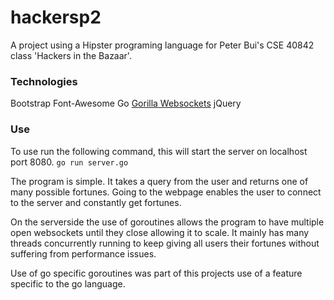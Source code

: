# hackersp2

A project using a Hipster programing language for Peter Bui's CSE 40842 class 'Hackers in the Bazaar'.

### Technologies
Bootstrap
Font-Awesome
Go
[Gorilla Websockets](https://github.com/gorilla/websocket)
jQuery

### Use
To use run the following command, this will start the server on localhost port 8080.
`go run server.go`

The program is simple. It takes a query from the user and returns one of many possible 
fortunes. Going to the webpage enables the user to connect to the server and constantly get fortunes.

On the serverside the use of goroutines allows the program to have multiple open websockets 
until they close allowing it to scale. It mainly has many threads concurrently running to 
keep giving all users their fortunes without suffering from performance issues. 

Use of go specific goroutines was part of this projects use of a feature specific to the go language. 
